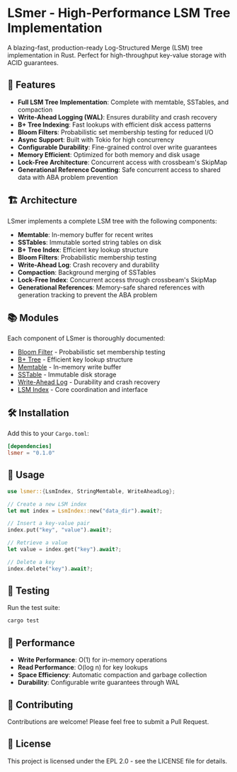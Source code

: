 # LSmer - High-Performance LSM Tree Implementation

A blazing-fast, production-ready Log-Structured Merge (LSM) tree implementation in Rust.
Perfect for high-throughput key-value storage with ACID guarantees.

## 🚀 Features

- **Full LSM Tree Implementation**: Complete with memtable, SSTables, and compaction
- **Write-Ahead Logging (WAL)**: Ensures durability and crash recovery
- **B+ Tree Indexing**: Fast lookups with efficient disk access patterns
- **Bloom Filters**: Probabilistic set membership testing for reduced I/O
- **Async Support**: Built with Tokio for high concurrency
- **Configurable Durability**: Fine-grained control over write guarantees
- **Memory Efficient**: Optimized for both memory and disk usage
- **Lock-Free Architecture**: Concurrent access with crossbeam's SkipMap
- **Generational Reference Counting**: Safe concurrent access to shared data with ABA problem prevention

## 🏗️ Architecture

LSmer implements a complete LSM tree with the following components:

- **Memtable**: In-memory buffer for recent writes
- **SSTables**: Immutable sorted string tables on disk
- **B+ Tree Index**: Efficient key lookup structure
- **Bloom Filters**: Probabilistic membership testing
- **Write-Ahead Log**: Crash recovery and durability
- **Compaction**: Background merging of SSTables
- **Lock-Free Index**: Concurrent access through crossbeam's SkipMap
- **Generational References**: Memory-safe shared references with generation tracking to prevent the ABA problem

## 📚 Modules

Each component of LSmer is thoroughly documented:

- [Bloom Filter](src/bloom/README.md) - Probabilistic set membership testing
- [B+ Tree](src/bptree/README.md) - Efficient key lookup structure
- [Memtable](src/memtable/README.md) - In-memory write buffer
- [SSTable](src/sstable/README.md) - Immutable disk storage
- [Write-Ahead Log](src/wal/README.md) - Durability and crash recovery
- [LSM Index](src/lsm_index/README.md) - Core coordination and interface

## 🛠️ Installation

Add this to your `Cargo.toml`:

```toml
[dependencies]
lsmer = "0.1.0"
```

## 📖 Usage

```rust
use lsmer::{LsmIndex, StringMemtable, WriteAheadLog};

// Create a new LSM index
let mut index = LsmIndex::new("data_dir").await?;

// Insert a key-value pair
index.put("key", "value").await?;

// Retrieve a value
let value = index.get("key").await?;

// Delete a key
index.delete("key").await?;
```

## 🧪 Testing

Run the test suite:

```bash
cargo test
```

## 🔧 Performance

- **Write Performance**: O(1) for in-memory operations
- **Read Performance**: O(log n) for key lookups
- **Space Efficiency**: Automatic compaction and garbage collection
- **Durability**: Configurable write guarantees through WAL

## 🤝 Contributing

Contributions are welcome! Please feel free to submit a Pull Request.

## 📄 License

This project is licensed under the EPL 2.0 - see the LICENSE file for details.

